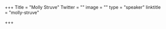 +++
Title = "Molly Struve"
Twitter = ""
image = ""
type = "speaker"
linktitle = "molly-struve"

+++


